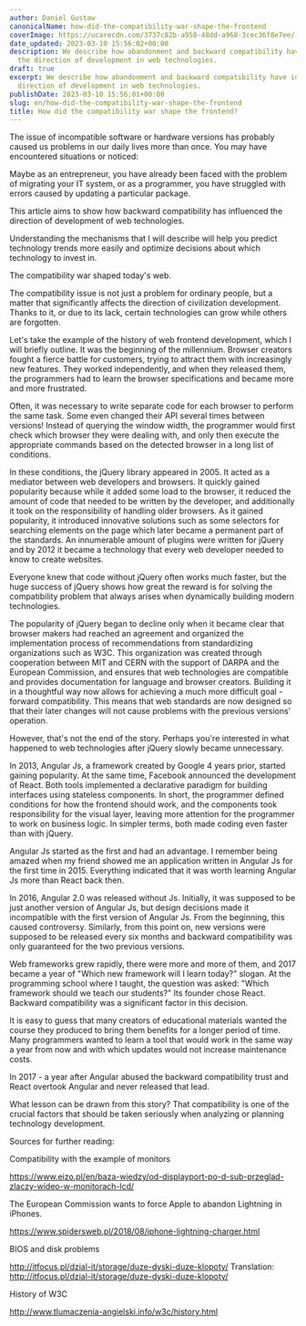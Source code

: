 ```yaml
---
author: Daniel Gustaw
canonicalName: how-did-the-compatibility-war-shape-the-frontend
coverImage: https://ucarecdn.com/3737c82b-a958-48dd-a968-3cec36f8e7ee/-/preview/626x352/
date_updated: 2023-03-10 15:56:02+00:00
description: We describe how abandonment and backward compatibility have influenced
  the direction of development in web technologies.
draft: true
excerpt: We describe how abandonment and backward compatibility have influenced the
  direction of development in web technologies.
publishDate: 2023-03-10 15:56:01+00:00
slug: en/how-did-the-compatibility-war-shape-the-frontend
title: How did the compatibility war shape the frontend?
---
```



The issue of incompatible software or hardware versions has probably caused us problems in our daily lives more than once. You may have encountered situations or noticed:

Maybe as an entrepreneur, you have already been faced with the problem of migrating your IT system, or as a programmer, you have struggled with errors caused by updating a particular package.

This article aims to show how backward compatibility has influenced the direction of development of web technologies.

Understanding the mechanisms that I will describe will help you predict technology trends more easily and optimize decisions about which technology to invest in.

The compatibility war shaped today's web.

The compatibility issue is not just a problem for ordinary people, but a matter that significantly affects the direction of civilization development. Thanks to it, or due to its lack, certain technologies can grow while others are forgotten.

Let's take the example of the history of web frontend development, which I will briefly outline. It was the beginning of the millennium. Browser creators fought a fierce battle for customers, trying to attract them with increasingly new features. They worked independently, and when they released them, the programmers had to learn the browser specifications and became more and more frustrated.

Often, it was necessary to write separate code for each browser to perform the same task. Some even changed their API several times between versions! Instead of querying the window width, the programmer would first check which browser they were dealing with, and only then execute the appropriate commands based on the detected browser in a long list of conditions.

In these conditions, the jQuery library appeared in 2005. It acted as a mediator between web developers and browsers. It quickly gained popularity because while it added some load to the browser, it reduced the amount of code that needed to be written by the developer, and additionally it took on the responsibility of handling older browsers. As it gained popularity, it introduced innovative solutions such as some selectors for searching elements on the page which later became a permanent part of the standards. An innumerable amount of plugins were written for jQuery and by 2012 it became a technology that every web developer needed to know to create websites.

Everyone knew that code without jQuery often works much faster, but the huge success of jQuery shows how great the reward is for solving the compatibility problem that always arises when dynamically building modern technologies.

The popularity of jQuery began to decline only when it became clear that browser makers had reached an agreement and organized the implementation process of recommendations from standardizing organizations such as W3C. This organization was created through cooperation between MIT and CERN with the support of DARPA and the European Commission, and ensures that web technologies are compatible and provides documentation for language and browser creators. Building it in a thoughtful way now allows for achieving a much more difficult goal - forward compatibility. This means that web standards are now designed so that their later changes will not cause problems with the previous versions' operation.

However, that's not the end of the story. Perhaps you're interested in what happened to web technologies after jQuery slowly became unnecessary.

In 2013, Angular Js, a framework created by Google 4 years prior, started gaining popularity. At the same time, Facebook announced the development of React. Both tools implemented a declarative paradigm for building interfaces using stateless components. In short, the programmer defined conditions for how the frontend should work, and the components took responsibility for the visual layer, leaving more attention for the programmer to work on business logic. In simpler terms, both made coding even faster than with jQuery.

Angular Js started as the first and had an advantage. I remember being amazed when my friend showed me an application written in Angular Js for the first time in 2015. Everything indicated that it was worth learning Angular Js more than React back then.

In 2016, Angular 2.0 was released without Js. Initially, it was supposed to be just another version of Angular Js, but design decisions made it incompatible with the first version of Angular Js. From the beginning, this caused controversy. Similarly, from this point on, new versions were supposed to be released every six months and backward compatibility was only guaranteed for the two previous versions.

Web frameworks grew rapidly, there were more and more of them, and 2017 became a year of "Which new framework will I learn today?" slogan. At the programming school where I taught, the question was asked: "Which framework should we teach our students?" Its founder chose React. Backward compatibility was a significant factor in this decision.

It is easy to guess that many creators of educational materials wanted the course they produced to bring them benefits for a longer period of time. Many programmers wanted to learn a tool that would work in the same way a year from now and with which updates would not increase maintenance costs.

In 2017 - a year after Angular abused the backward compatibility trust and React overtook Angular and never released that lead.

What lesson can be drawn from this story? That compatibility is one of the crucial factors that should be taken seriously when analyzing or planning technology development.

Sources for further reading:

Compatibility with the example of monitors

https://www.eizo.pl/en/baza-wiedzy/od-displayport-po-d-sub-przeglad-zlaczy-wideo-w-monitorach-lcd/

The European Commission wants to force Apple to abandon Lightning in iPhones.

https://www.spidersweb.pl/2018/08/iphone-lightning-charger.html

BIOS and disk problems

http://itfocus.pl/dzial-it/storage/duze-dyski-duze-klopoty/ Translation: http://itfocus.pl/dzial-it/storage/duze-dyski-duze-klopoty/

History of W3C

http://www.tlumaczenia-angielski.info/w3c/history.html
